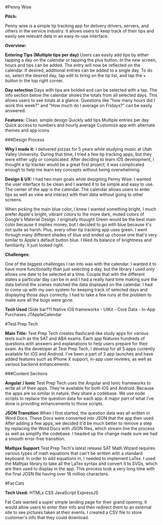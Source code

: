#Penny Wise

**Pitch:**

Penny wise is a simple tip tracking app for delivery drivers, servers, and others in the service industry. It allows users to keep track of their tips and easily see relevant data in an easy-to-use interface.


**Overview:**

**Entering Tips (Multiple tips per day)**
 Users can easily add tips by either tapping a day on the calendar or tapping the plus button. In the new screen, hours and tips can be added. The entry will now be reflected on the calendar.
 If desired, additional entries can be added to a single day. To do so, select the desired day, tap edit to bring on the tip list, and tap the + button in the top right corner.

**Day selection**
Days with tips are bolded and can be selected with a tap. The info section below the calendar shows the totals from all selected days. This allows users to see totals at a glance. Questions like "how many hours did I work this week?" and "How much do I average on Fridays?" can be easily answered.



**Features:**
Clean, simple design
Quickly add tips
Multiple entries per day
Quick access to numbers and hourly average
Customize app with alternate themes and app icons

###Design Process


**Why I made it:**
I delivered pizzas for 5 years while studying music at Utah Valley University. During that time, I tried a few tip tracking apps, but they were either ugly or complicated. After deciding to learn iOS development, I thought a tip tracker would be a great first project; it was complicated enough to help me learn key concepts without being overwhelming.

**Design & UX:**
I had two main goals while designing Penny Wise: I wanted the user interface to be clean and I wanted it to be simple and easy to use. The center of the app is the calendar.
The calendar allows users to enter tips as well as view and interact with their data without going to other screens.

When picking the main blue color, I knew I wanted something bright. I much prefer Apple's bright, vibrant colors to the more dark, muted colors of Google's Material Design. I originally thought Green would be the best main color because it implies money, but I decided to go with blue because it's not quite as harsh. Plus, every other tip tracking app uses green. I went through many different shades of blue and ended up choose one that's very similar to Apple's default button blue. I liked its balance of brightness and familiarity. It just looked right.

**Challenges:**

One of the biggest challenges I ran into was with the calendar. I wanted it to have more functionality than just selecting a day, but the library I used only allows one date to be selected at a time. Couple that with the different states a particular day can be in and I had a really hard time making sure the data behind the scenes matched the data displayed on the calendar. I had to come up with my own system for keeping track of selected days and displaying those days correctly. I had to take a few runs at the problem to make sure all the bugs were gone.


**Tech Used** (Side bar??)
Native iOS frameworks
	- UIKit
	- Core Data
	- In-App Purchases
JTAppleCalendar






#Test Prep Tech

**Main Title:** 
Test Prep Tech creates flashcard-like study apps for various tests such as the SAT and ABA exams. Each app features hundreds of questions with answers and explanations to help users prepare for their exam. As the developer at Test Prep Tech, I develop for all 5 apps currently available for iOS and Android. I've been a part of 3 app launches and have added features such as iPhone X support, in-app user reviews, as well as various backend enhancements.

###Content Sections

**Angular / Ionic**
Test Prep Tech uses the Angular and Ionic frameworks to write all of their apps. They're available for both iOS and Android.
Because the apps are so similar in nature, they share a codebase. We use node scripts to replace the question data for each app. A major part of what I've done is providing enhancements to those scripts.


**JSON Transition**
When I first started, the question data was all written in Word Docs. These Docs were converted into JSON that the app then used. After adding a few apps, we decided it'd be much better to remove a step by replacing the Word Docs with JSON files, which stream line the process as well as simplify the codebase. I headed up the change made sure we had a smooth error-free transition.


**Mathjax Support**
Test Prep Tech's latest release SAT Math Wizard requires various types of math equations that can't be written with a standard keyboard. In order to add equations in, I needed to implement LaTex. I used the Mathjax library to take all the LaTex syntax and convert it to SVGs, which are then used to display in the app. This process took a very long time with the final JOSN file having over 16 million characters.



#Fat Cats


**Tech Used:**
HTMLx
CSS
JavaScript
ExpressJS

Fat Cats wanted a super simple landing page for their grand opening. It would allow users to enter their info and then redirect them to an external site to see pictures taken at their events. I created a CSV file to store customer's info that they could download.